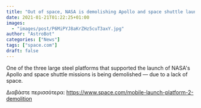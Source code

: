 ```yaml
---
title: "Out of space, NASA is demolishing Apollo and space shuttle launch platform"
date: 2021-01-21T01:22:25+01:00
images:
  - "images/post/P6MiPYJ8aKrZHz5cuT3axY.jpg"
author: "AstroBot"
categories: ["News"]
tags: ["space.com"]
draft: false
---
```


One of the three large steel platforms that supported the launch of NASA's Apollo and space shuttle missions is being demolished — due to a lack of space. 

Διαβάστε περισσότερα: https://www.space.com/mobile-launch-platform-2-demolition

